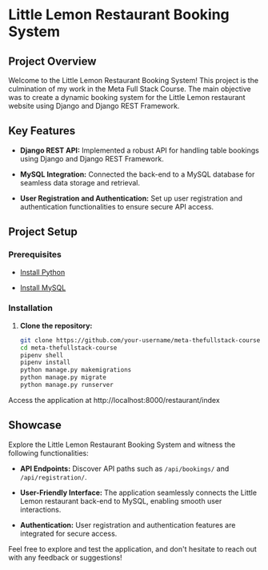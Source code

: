 # Little Lemon Restaurant Booking System

## Project Overview

Welcome to the Little Lemon Restaurant Booking System! This project is the culmination of my work in the Meta Full Stack Course. The main objective was to create a dynamic booking system for the Little Lemon restaurant website using Django and Django REST Framework.

## Key Features

- **Django REST API:** Implemented a robust API for handling table bookings using Django and Django REST Framework.

- **MySQL Integration:** Connected the back-end to a MySQL database for seamless data storage and retrieval.

- **User Registration and Authentication:** Set up user registration and authentication functionalities to ensure secure API access.

## Project Setup

### Prerequisites

- [Install Python](https://www.python.org/downloads/)
  
- [Install MySQL](https://dev.mysql.com/downloads/)

### Installation

1. **Clone the repository:**
   ```bash
   git clone https://github.com/your-username/meta-thefullstack-course.git
   cd meta-thefullstack-course
   pipenv shell
   pipenv install
   python manage.py makemigrations
   python manage.py migrate
   python manage.py runserver
   ```

Access the application at http://localhost:8000/restaurant/index

## Showcase

Explore the Little Lemon Restaurant Booking System and witness the following functionalities:

- **API Endpoints:** Discover API paths such as `/api/bookings/` and `/api/registration/`.

- **User-Friendly Interface:** The application seamlessly connects the Little Lemon restaurant back-end to MySQL, enabling smooth user interactions.

- **Authentication:** User registration and authentication features are integrated for secure access.

Feel free to explore and test the application, and don't hesitate to reach out with any feedback or suggestions!


